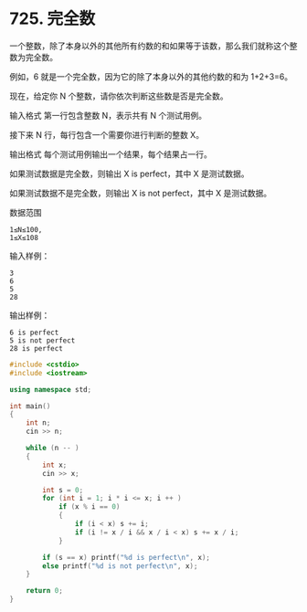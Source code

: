 # 725. 完全数

一个整数，除了本身以外的其他所有约数的和如果等于该数，那么我们就称这个整数为完全数。

例如，6 就是一个完全数，因为它的除了本身以外的其他约数的和为 1+2+3=6。

现在，给定你 N 个整数，请你依次判断这些数是否是完全数。

输入格式
第一行包含整数 N，表示共有 N 个测试用例。

接下来 N 行，每行包含一个需要你进行判断的整数 X。

输出格式
每个测试用例输出一个结果，每个结果占一行。

如果测试数据是完全数，则输出 X is perfect，其中 X 是测试数据。

如果测试数据不是完全数，则输出 X is not perfect，其中 X 是测试数据。

数据范围

```
1≤N≤100,
1≤X≤108
```

输入样例：

```
3
6
5
28
```

输出样例：

```
6 is perfect
5 is not perfect
28 is perfect
```

```c++
#include <cstdio>
#include <iostream>

using namespace std;

int main()
{
    int n;
    cin >> n;

    while (n -- )
    {
        int x;
        cin >> x;

        int s = 0;
        for (int i = 1; i * i <= x; i ++ )
            if (x % i == 0)
            {
                if (i < x) s += i;
                if (i != x / i && x / i < x) s += x / i;
            }

        if (s == x) printf("%d is perfect\n", x);
        else printf("%d is not perfect\n", x);
    }

    return 0;
}
```
